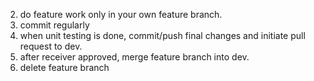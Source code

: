 2. do feature work only in your own feature branch.
3. commit regularly
4. when unit testing is done, commit/push final changes and initiate pull request to dev. 
5. after receiver approved, merge feature branch into dev. 
6. delete feature branch
